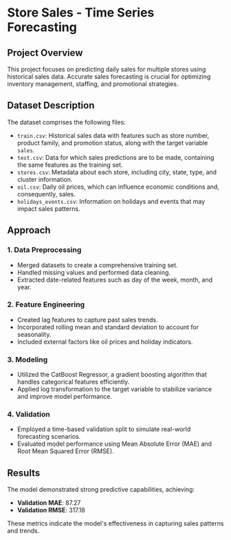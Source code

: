 # Store Sales - Time Series Forecasting

## Project Overview

This project focuses on predicting daily sales for multiple stores using historical sales data. Accurate sales forecasting is crucial for optimizing inventory management, staffing, and promotional strategies.

## Dataset Description

The dataset comprises the following files:
- `train.csv`: Historical sales data with features such as store number, product family, and promotion status, along with the target variable `sales`.
- `test.csv`: Data for which sales predictions are to be made, containing the same features as the training set.
- `stores.csv`: Metadata about each store, including city, state, type, and cluster information.
- `oil.csv`: Daily oil prices, which can influence economic conditions and, consequently, sales.
- `holidays_events.csv`: Information on holidays and events that may impact sales patterns.

## Approach

### 1. Data Preprocessing
- Merged datasets to create a comprehensive training set.
- Handled missing values and performed data cleaning.
- Extracted date-related features such as day of the week, month, and year.

### 2. Feature Engineering
- Created lag features to capture past sales trends.
- Incorporated rolling mean and standard deviation to account for seasonality.
- Included external factors like oil prices and holiday indicators.

### 3. Modeling
- Utilized the CatBoost Regressor, a gradient boosting algorithm that handles categorical features efficiently.
- Applied log transformation to the target variable to stabilize variance and improve model performance.

### 4. Validation
- Employed a time-based validation split to simulate real-world forecasting scenarios.
- Evaluated model performance using Mean Absolute Error (MAE) and Root Mean Squared Error (RMSE).

## Results

The model demonstrated strong predictive capabilities, achieving:
- **Validation MAE**: 87.27
- **Validation RMSE**: 317.18

These metrics indicate the model's effectiveness in capturing sales patterns and trends.
